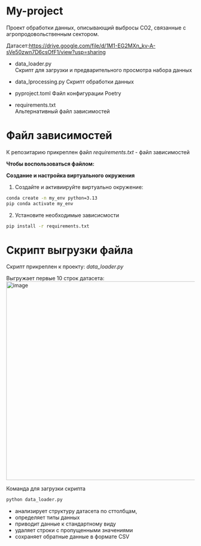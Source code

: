 # My-project
Проект обработки данных, описывающий выбросы CO2, связанные с агропродовольственным сектором. 

Датасет:https://drive.google.com/file/d/1M1-EG2MXn_kv-A-sVe50zwn7D6csOfF1/view?usp=sharing

- data_loader.py     
Скрипт для загрузки и предварительного просмотра набора данных

- data_lprocessing.py
Скрипт обработки данных
  
- pyproject.toml
Файл конфигурации Poetry

- requirements.txt     
Альтернативный файл зависимостей

# Файл зависимостей
К репозитарию прикреплен файл *requirements.txt* - файл зависимостей

**Чтобы воспользоваться файлом:**

**Создание и настройка виртуального окружения**

1. Создайте и активиируйте виртуально окружение:
 ```bash
conda create -n my_env python=3.13
pip conda activate my_env
```

2. Установите необходимые зависисмости
```bash
pip install -r requirements.txt
```

# Cкрипт выгрузки файла
Скрипт прикреплен к проекту: *data_loader.py*

Выгружает первые 10 строк датасета:
<img width="1897" height="530" alt="image" src="https://github.com/user-attachments/assets/82010398-491f-4bf7-90fe-2d4fdfc5dcc4" />

Команда для загрузки скрипта
```bash
python data_loader.py
```

- анализирует структуру датасета по сттолбцам,
- определяет типы данных
- приводит данные к стандартному виду
- удаляет строки с пропущенными значениями
- сохраняет обратные данные в формате CSV

